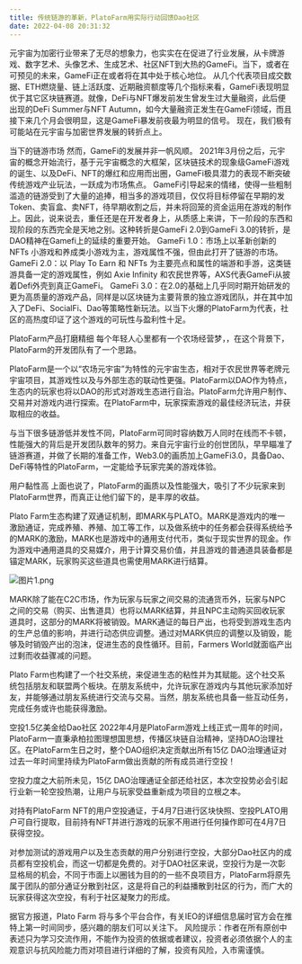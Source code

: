 ```yaml
---
title: 传统链游的革新，PlatoFarm用实际行动回馈Dao社区
date: 2022-04-08 20:31:32
---
```

元宇宙为加密行业带来了无尽的想象力，也实实在在促进了行业发展，从卡牌游戏、数字艺术、头像艺术、生成艺术、社区NFT到大热的GameFi。当下，或者在可预见的未来，GameFi正在或者将在其中处于核心地位。
从几个代表项目成交数据、ETH燃烧量、链上活跃度、近期融资额度等几个指标来看，GameFi表现明显优于其它区块链赛道。就像，DeFi与NFT爆发前发生曾发生过大量融资，此后便出现的DeFi Summer与NFT Autumn，如今大量融资正发生在GameFi领域，而且接下来几个月会很明显，这是GameFi暴发前夜最为明显的信号。
现在，我们极有可能站在元宇宙与加密世界发展的转折点上。

当下的链游市场
然而，GameFi的发展并非一帆风顺。
2021年3月份之后，元宇宙的概念开始流行，基于元宇宙概念的大框架，区块链技术的现象级GameFi游戏的诞生、以及DeFi、NFT的爆红和应用而出圈，GameFi极具潜力的表现不断突破传统游戏产业玩法，一跃成为市场焦点。
GameFi引导起来的情绪，使得一些粗制滥造的链游受到了大量的追捧，相当多的游戏项目，仅仅将目标停留在早期的发Token、卖盲盒、卖NFT，待早期收割之后，并未将回笼的资金运用在游戏的制作上。因此，说来说去，重任还是在开发者身上，从质感上来讲，下一阶段的东西和现阶段的东西完全是天地之别。这种转折是GameFi 2.0到GameFi 3.0的转折，是DAO精神在Gamefi上的延续的重要开始。
GameFi 1.0：市场上以革新创新的 NFTs 小游戏和养成类小游戏为主，游戏属性不强，但由此打开了链游的市场。
GameFi 2.0：以 Play To Earn 和 NFTs 为主要亮点和属性的端游和手游，这类链游具备一定的游戏属性，例如 Axie Infinity 和农民世界等，AXS代表GameFi从披着Defi外壳到真正GameFi。
GameFi 3.0：在2.0的基础上几乎同时期开始研发的更为高质量的游戏产品，同样是以区块链为主要背景的独立游戏团队，并在其中加入了DeFi、SocialFi、Dao等策略性新玩法。以当下火爆的PlatoFarm为代表，社区的高热度印证了这个游戏的可玩性与盈利性十足。

PlatoFarm产品打磨精细
每个年轻人心里都有一个农场经营梦，，在这个背景下，PlatoFarm的开发团队有了一个思路。

PlatoFarm是一个以“农场元宇宙”为特性的元宇宙生态，相对于农民世界等老牌元宇宙项目，其游戏性以及与外部生态的联动性更强。PlatoFarm以DAO作为特点，生态内的玩家也将以DAO的形式对游戏生态进行自治。PlatoFarm允许用户制作、交易并对游戏内进行探索。在PlatoFarm中，玩家探索游戏的最佳经济玩法，并获取相应的收益。

与当下很多链游低并发性不同，PlatoFarm可同时容纳数万人同时在线而不卡顿，性能强大的背后是开发团队数年的努力。来自元宇宙行业的创世团队，早早瞄准了链游赛道，并做了长期的准备工作，Web3.0的画质加上GameFi3.0，具备Dao、DeFi等特性的PlatoFarm，一定能给予玩家完美的游戏体验。


用户黏性高
上面也说了，PlatoFarm的画质以及性能强大，吸引了不少玩家来到PlatoFarm世界，而真正让他们留下的，是丰厚的收益。

Plato Farm生态构建了双通证机制，即MARK与PLATO。MARK是游戏内的唯一激励通证，完成养殖、养殖、加工等工作，以及做系统中的任务都会获得系统给予的MARK的激励，MARK也是游戏中的通用支付代币，类似于现实世界的现金。作为游戏中通用道具的交易媒介，用于计算交易价值，并且游戏的普通道具装备都是锚定MARK，玩家购买这些道具也需使用MARK进行结算。


![图片1.png](https://smartsignature-img.oss-cn-hongkong.aliyuncs.com/article/2022/04/08/f1d0968b61feb0a012df7721a666fdde.png)



MARK除了能在C2C市场，作为玩家与玩家之间交易的流通货币外，玩家与NPC之间的交易（购买、出售道具）也将以MARK结算，并且NPC主动购买回收玩家道具时，这部分的MARK将被销毁。MARK通证的每日产出，也将受到游戏生态内的生产总值的影响，并进行动态供应调整。通过对MARK供应的调整以及销毁，能够及时销毁产出的泡沫，促进生态的良性循环。目前，Farmers World就面临产出过剩而收益骤减的问题。

Plato Farm也构建了一个社交系统，来促进生态的粘性并为其赋能。这个社交系统包括朋友和联盟两个板块。在朋友系统中，允许玩家在游戏内与其他玩家添加好友，并能够通过朋友系统进行交流与交易。当然，朋友系统也具备一些互动任务，完成任务或许也能获得激励。




空投1.5亿美金给Dao社区
2022年4月是PlatoFarm游戏上线正式一周年的时间，PlatoFarm一直秉承柏拉图理想国思想，传播区块链自治精神，坚持DAO治理社区。在PlatoFarm生日之时，整个DAO组织决定贡献出所有15亿 DAO治理通证对过去一年时间里持续为PlatoFarm做出贡献的所有成员进行空投！

空投力度之大前所未见，15亿 DAO治理通证全部还给社区，本次空投势必会引起行业新一轮空投热潮，让用户与玩家受益重新成为项目的立根之本。

对持有PlatoFarm NFT的用户空投通证，于4月7日进行区块快照、空投PLATO用户可自行提取，目前持有NFT并进行游戏的玩家不用进行任何操作即可在4月7日获得空投。

对参加测试的游戏用户以及生态贡献的用户分别进行空投，大部分Dao社区内的成员都有空投机会，而这一切都是免费的。对于DAO社区来说，空投行为是一次彰显格局的机会，不同于市面上以圈钱为目的的一些不良项目方，PlatoFarm将原先属于团队的部分通证分散到社区，这是将自己的利益播散到社区的行为，而广大的玩家获得这次空投，有利于社区凝聚力的形成。

据官方报道，Plato Farm 将与多个平台合作，有关IEO的详细信息届时官方会在推特上第一时间同步，感兴趣的朋友们可以关注下。
风险提示：作者在所有原创中表述只为学习交流作用，不能作为投资的依据或者建议，投资者必须依据个人的主观意识与抗风险能力而对项目进行详细的了解，投资有风险，入市需谨慎。